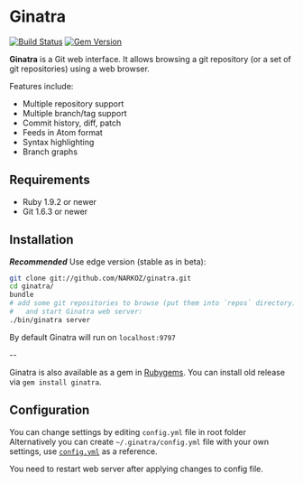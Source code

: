# Ginatra

[![Build Status](https://travis-ci.org/NARKOZ/ginatra.png?branch=master)](https://travis-ci.org/NARKOZ/ginatra)
[![Gem Version](https://fury-badge.herokuapp.com/rb/ginatra.png)](http://badge.fury.io/rb/ginatra)

**Ginatra** is a Git web interface. It allows browsing a git repository (or a set of
git repositories) using a web browser.

Features include:

+ Multiple repository support
+ Multiple branch/tag support
+ Commit history, diff, patch
+ Feeds in Atom format
+ Syntax highlighting
+ Branch graphs

## Requirements

+ Ruby 1.9.2 or newer
+ Git 1.6.3 or newer

## Installation

***Recommended*** Use edge version (stable as in beta):

```sh
git clone git://github.com/NARKOZ/ginatra.git
cd ginatra/
bundle
# add some git repositories to browse (put them into `repos` directory)
#   and start Ginatra web server:
./bin/ginatra server
```

By default Ginatra will run on `localhost:9797`

--

Ginatra is also available as a gem in [Rubygems](https://rubygems.org/gems/ginatra).
You can install old release via `gem install ginatra`.

## Configuration

You can change settings by editing `config.yml` file in root folder 
Alternatively you can create `~/.ginatra/config.yml` file with your own
settings, use
[`config.yml`](https://github.com/NARKOZ/ginatra/blob/master/config.yml) as a reference.

You need to restart web server after applying changes to config file.
